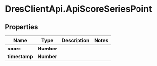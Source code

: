 # DresClientApi.ApiScoreSeriesPoint

## Properties

Name | Type | Description | Notes
------------ | ------------- | ------------- | -------------
**score** | **Number** |  | 
**timestamp** | **Number** |  | 



